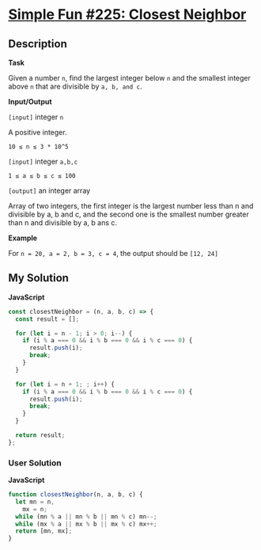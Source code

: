 # [Simple Fun #225: Closest Neighbor](https://www.codewars.com/kata/5902fbd2378a92a990000083)

## Description

**Task**

Given a number `n`, find the largest integer below `n` and the smallest integer above `n` that are divisible by `a, b, and c`.

**Input/Output**

`[input]` integer `n`

A positive integer.

`10 ≤ n ≤ 3 * 10^5`

`[input]` integer `a,b,c`

`1 ≤ a ≤ b ≤ c ≤ 100`

`[output]` an integer array

Array of two integers, the first integer is the largest number less than n and divisible by a, b and c, and the second one is the smallest number greater than n and divisible by a, b ans c.

**Example**

For `n = 20, a = 2, b = 3, c = 4`, the output should be `[12, 24]`

## My Solution

**JavaScript**

```js
const closestNeighbor = (n, a, b, c) => {
  const result = [];

  for (let i = n - 1; i > 0; i--) {
    if (i % a === 0 && i % b === 0 && i % c === 0) {
      result.push(i);
      break;
    }
  }

  for (let i = n + 1; ; i++) {
    if (i % a === 0 && i % b === 0 && i % c === 0) {
      result.push(i);
      break;
    }
  }

  return result;
};
```

### User Solution

**JavaScript**

```js
function closestNeighbor(n, a, b, c) {
  let mn = n,
    mx = n;
  while (mn % a || mn % b || mn % c) mn--;
  while (mx % a || mx % b || mx % c) mx++;
  return [mn, mx];
}
```
